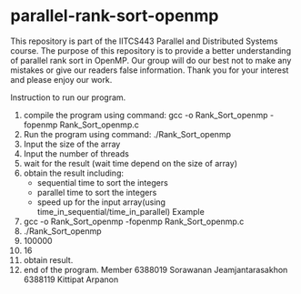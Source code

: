 # parallel-rank-sort-openmp
This repository is part of the IITCS443 Parallel and Distributed Systems course. The purpose of this repository is to provide a better understanding of parallel rank sort in OpenMP. Our group will do our best not to make any mistakes or give our readers false information. Thank you for your interest and please enjoy our work.

Instruction to run our program.
1. compile the program using command:
	gcc -o Rank_Sort_openmp -fopenmp Rank_Sort_openmp.c
2. Run the program using command:
	./Rank_Sort_openmp
3. Input the size of the array
4. Input the number of threads
5. wait for the result (wait time depend on the size of array)
6. obtain the result including:
	- sequential time to sort the integers
	- parallel time to sort the integers
	- speed up for the input array(using time_in_sequential/time_in_parallel)
Example
1. gcc -o Rank_Sort_openmp -fopenmp Rank_Sort_openmp.c
2. ./Rank_Sort_openmp
3. 100000
4. 16
5. obtain result.
6. end of the program.
Member
6388019 Sorawanan Jeamjantarasakhon
6388119 Kittipat Arpanon
